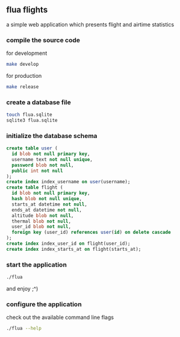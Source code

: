 ## flua flights

a simple web application which presents flight and airtime statistics

### compile the source code

for development

```sh
make develop
```

for production

```sh
make release
```

### create a database file

```sh
touch flua.sqlite
sqlite3 flua.sqlite
```

### initialize the database schema

```sql
create table user (
  id blob not null primary key,
  username text not null unique,
  password blob not null,
  public int not null
);
create index index_username on user(username);
create table flight (
  id blob not null primary key,
  hash blob not null unique,
  starts_at datetime not null,
  ends_at datetime not null,
  altitude blob not null,
  thermal blob not null,
  user_id blob not null,
  foreign key (user_id) references user(id) on delete cascade
);
create index index_user_id on flight(user_id);
create index index_starts_at on flight(starts_at);
```

### start the application

```sh
./flua
```

and enjoy ;^)

### configure the application

check out the available command line flags

```sh
./flua --help
```
